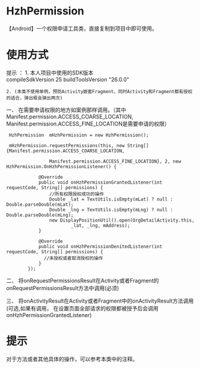 # HzhPermission
【Android】一个权限申请工具类，直接复制到项目中即可使用。
# 使用方式
  提示 ： 
    1. 本人项目中使用的SDK版本   
    compileSdkVersion 25
    buildToolsVersion "26.0.0"
    
    2. (本类不使用单例，预防Activity嵌套Fragment，同时Activity和Fragment都有授权的适合，弹出框会弹出两次)
    
一、 在需要申请权限的地方如案例那样调用。（其中Manifest.permission.ACCESS_COARSE_LOCATION,
Manifest.permission.ACCESS_FINE_LOCATION是需要申请的权限）

     HzhPermission  mHzhPermission = new HzhPermission();
     
     mHzhPermission.requestPermissions(this, new String[]{Manifest.permission.ACCESS_COARSE_LOCATION,
     
                    Manifest.permission.ACCESS_FINE_LOCATION}, 2, new HzhPermission.OnHzhPermissionListener() {
                    
                @Override
                public void onHzhPermissionGrantedListener(int requestCode, String[] permissions) {
                    //所有权限授权成功的操作
                    Double _lat = TextUtils.isEmpty(mLat) ? null : Double.parseDouble(mLat);
                    Double _lng = TextUtils.isEmpty(mLng) ? null : Double.parseDouble(mLng);
                    new DisplayPositionUtil().open(OrgDetailActivity.this,
                            _lat, _lng, mAddress);
                }

                @Override
                public void onHzhPermissionDenitedListener(int requestCode, String[] permissions) {
                  //未授权或者取消授权的操作
                }
            });
二、 将onRequestPermissionsResult在Activity或者Fragment的onRequestPermissionsResult方法中调用(必须)

三、 将onActivityResult在Activity或者Fragment中的onActivityResult方法调用(可选,如果有调用，
在设置页面全部请求的权限都被授予后会调用onHzhPermissionGrantedListener)

# 提示
  对于方法或者其他具体的操作，可以参考本类中的注释。
  
